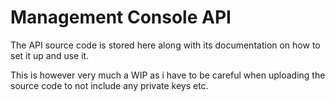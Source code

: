 # Management Console API

The API source code is stored here along with its documentation on how to set it up and use it.

This is however very much a WIP as i have to be careful when uploading the source code to not include any private keys etc.
